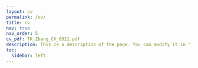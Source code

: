 ```yaml
---
layout: cv
permalink: /cv/
title: cv
nav: true
nav_order: 5
cv_pdf: TK_Zhang_CV_0921.pdf
description: This is a description of the page. You can modify it in '_pages/cv.md'. You can also change or remove the top pdf download button.
toc:
  sidebar: left
---
```

